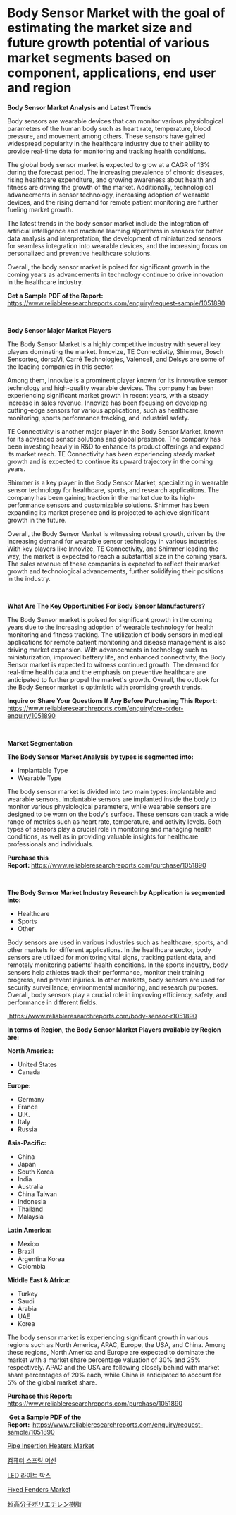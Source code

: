 <p><h1>Body Sensor Market with the goal of estimating the market size and future growth potential of various market segments based on component, applications, end user and region</h1></p><p><strong>Body Sensor Market Analysis and Latest Trends</strong></p>
<p><p>Body sensors are wearable devices that can monitor various physiological parameters of the human body such as heart rate, temperature, blood pressure, and movement among others. These sensors have gained widespread popularity in the healthcare industry due to their ability to provide real-time data for monitoring and tracking health conditions.</p><p>The global body sensor market is expected to grow at a CAGR of 13% during the forecast period. The increasing prevalence of chronic diseases, rising healthcare expenditure, and growing awareness about health and fitness are driving the growth of the market. Additionally, technological advancements in sensor technology, increasing adoption of wearable devices, and the rising demand for remote patient monitoring are further fueling market growth.</p><p>The latest trends in the body sensor market include the integration of artificial intelligence and machine learning algorithms in sensors for better data analysis and interpretation, the development of miniaturized sensors for seamless integration into wearable devices, and the increasing focus on personalized and preventive healthcare solutions.</p><p>Overall, the body sensor market is poised for significant growth in the coming years as advancements in technology continue to drive innovation in the healthcare industry.</p></p>
<p><strong>Get a Sample PDF of the Report:&nbsp;</strong> <a href="https://www.reliableresearchreports.com/enquiry/request-sample/1051890">https://www.reliableresearchreports.com/enquiry/request-sample/1051890</a></p>
<p>&nbsp;</p>
<p><strong>Body Sensor Major Market Players</strong></p>
<p><p>The Body Sensor Market is a highly competitive industry with several key players dominating the market. Innovize, TE Connectivity, Shimmer, Bosch Sensortec, dorsaVi, Carré Technologies, Valencell, and Delsys are some of the leading companies in this sector. </p><p>Among them, Innovize is a prominent player known for its innovative sensor technology and high-quality wearable devices. The company has been experiencing significant market growth in recent years, with a steady increase in sales revenue. Innovize has been focusing on developing cutting-edge sensors for various applications, such as healthcare monitoring, sports performance tracking, and industrial safety.</p><p>TE Connectivity is another major player in the Body Sensor Market, known for its advanced sensor solutions and global presence. The company has been investing heavily in R&D to enhance its product offerings and expand its market reach. TE Connectivity has been experiencing steady market growth and is expected to continue its upward trajectory in the coming years.</p><p>Shimmer is a key player in the Body Sensor Market, specializing in wearable sensor technology for healthcare, sports, and research applications. The company has been gaining traction in the market due to its high-performance sensors and customizable solutions. Shimmer has been expanding its market presence and is projected to achieve significant growth in the future.</p><p>Overall, the Body Sensor Market is witnessing robust growth, driven by the increasing demand for wearable sensor technology in various industries. With key players like Innovize, TE Connectivity, and Shimmer leading the way, the market is expected to reach a substantial size in the coming years. The sales revenue of these companies is expected to reflect their market growth and technological advancements, further solidifying their positions in the industry.</p></p>
<p>&nbsp;</p>
<p><strong>What Are The Key Opportunities For Body Sensor Manufacturers?</strong></p>
<p><p>The Body Sensor market is poised for significant growth in the coming years due to the increasing adoption of wearable technology for health monitoring and fitness tracking. The utilization of body sensors in medical applications for remote patient monitoring and disease management is also driving market expansion. With advancements in technology such as miniaturization, improved battery life, and enhanced connectivity, the Body Sensor market is expected to witness continued growth. The demand for real-time health data and the emphasis on preventive healthcare are anticipated to further propel the market's growth. Overall, the outlook for the Body Sensor market is optimistic with promising growth trends.</p></p>
<p><strong>Inquire or Share Your Questions If Any Before Purchasing This Report:</strong> <a href="https://www.reliableresearchreports.com/enquiry/pre-order-enquiry/1051890">https://www.reliableresearchreports.com/enquiry/pre-order-enquiry/1051890</a></p>
<p>&nbsp;</p>
<p><strong>Market Segmentation</strong></p>
<p><strong>The Body Sensor Market Analysis by types is segmented into:</strong></p>
<p><ul><li>Implantable Type</li><li>Wearable Type</li></ul></p>
<p><p>The body sensor market is divided into two main types: implantable and wearable sensors. Implantable sensors are implanted inside the body to monitor various physiological parameters, while wearable sensors are designed to be worn on the body's surface. These sensors can track a wide range of metrics such as heart rate, temperature, and activity levels. Both types of sensors play a crucial role in monitoring and managing health conditions, as well as in providing valuable insights for healthcare professionals and individuals.</p></p>
<p><strong>Purchase this Report:&nbsp;</strong><a href="https://www.reliableresearchreports.com/purchase/1051890">https://www.reliableresearchreports.com/purchase/1051890</a></p>
<p>&nbsp;</p>
<p><strong>The Body Sensor Market Industry Research by Application is segmented into:</strong></p>
<p><ul><li>Healthcare</li><li>Sports</li><li>Other</li></ul></p>
<p><p>Body sensors are used in various industries such as healthcare, sports, and other markets for different applications. In the healthcare sector, body sensors are utilized for monitoring vital signs, tracking patient data, and remotely monitoring patients' health conditions. In the sports industry, body sensors help athletes track their performance, monitor their training progress, and prevent injuries. In other markets, body sensors are used for security surveillance, environmental monitoring, and research purposes. Overall, body sensors play a crucial role in improving efficiency, safety, and performance in different fields.</p></p>
<p><a href="https://www.reliableresearchreports.com/body-sensor-r1051890">&nbsp;https://www.reliableresearchreports.com/body-sensor-r1051890</a></p>
<p><strong>In terms of Region, the Body Sensor Market Players available by Region are:</strong></p>
<p>
    <p> <strong> North America: </strong>
        <ul>
            <li>United States</li>
            <li>Canada</li>
        </ul>
        </p> 
    <p> <strong> Europe: </strong>
        <ul>
            <li>Germany</li>
            <li>France</li>
            <li>U.K.</li>
            <li>Italy</li>
            <li>Russia</li>
        </ul>
        </p> 
    <p> <strong> Asia-Pacific: </strong>
        <ul>
            <li>China</li>
            <li>Japan</li>
            <li>South Korea</li>
            <li>India</li>
            <li>Australia</li>
            <li>China Taiwan</li>
            <li>Indonesia</li>
            <li>Thailand</li>
            <li>Malaysia</li>
        </ul>
        </p> 
    <p> <strong> Latin America: </strong>
        <ul>
            <li>Mexico</li>
            <li>Brazil</li>
            <li>Argentina Korea</li>
            <li>Colombia</li>
        </ul>
        </p> 
    <p> <strong> Middle East & Africa: </strong>
        <ul>
            <li>Turkey</li>
            <li>Saudi</li>
            <li>Arabia</li>
            <li>UAE</li>
            <li>Korea</li>
        </ul>
    </p>
    </p>
<p><p>The body sensor market is experiencing significant growth in various regions such as North America, APAC, Europe, the USA, and China. Among these regions, North America and Europe are expected to dominate the market with a market share percentage valuation of 30% and 25% respectively. APAC and the USA are following closely behind with market share percentages of 20% each, while China is anticipated to account for 5% of the global market share.</p></p>
<p><strong>Purchase this Report: </strong><a href="https://www.reliableresearchreports.com/purchase/1051890">https://www.reliableresearchreports.com/purchase/1051890</a></p>
<p>&nbsp;<strong>Get a Sample PDF of the Report:&nbsp;&nbsp;</strong><a href="https://www.reliableresearchreports.com/enquiry/request-sample/1051890">https://www.reliableresearchreports.com/enquiry/request-sample/1051890</a></p>
<p><strong></strong></p>
<p><p><a href="https://github.com/fiixsa/Market-Research-Report-List-3/blob/main/pipe-insertion-heaters-market.md">Pipe Insertion Heaters Market</a></p><p><a href="https://github.com/hook46569/Market-Research-Report-List-2/blob/main/2233207181115.md">컴퓨터 스프링 머신</a></p><p><a href="https://github.com/JeromeRtyau89966/Market-Research-Report-List-2/blob/main/2560854181114.md">LED 라이트 박스</a></p><p><a href="https://github.com/Airanohannonzb68e5pb53oc1/Market-Research-Report-List-3/blob/main/fixed-fenders-market.md">Fixed Fenders Market</a></p><p><a href="https://github.com/CarlieShields/Market-Research-Report-List-1/blob/main/5576213167661.md">超高分子ポリエチレン樹脂</a></p></p>
